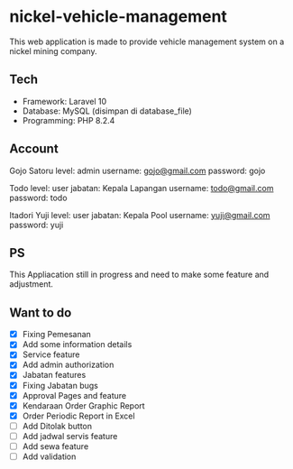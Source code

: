 # nickel-vehicle-management

This web application is made to provide vehicle management system on a nickel mining company.

## Tech

-   Framework: Laravel 10
-   Database: MySQL (disimpan di database_file)
-   Programming: PHP 8.2.4

## Account

Gojo Satoru
level: admin
username: gojo@gmail.com
password: gojo

Todo
level: user
jabatan: Kepala Lapangan
username: todo@gmail.com
password: todo

Itadori Yuji
level: user
jabatan: Kepala Pool
username: yuji@gmail.com
password: yuji

## PS

This Appliacation still in progress and need to make some feature and adjustment.

## Want to do

-   [x] Fixing Pemesanan
-   [x] Add some information details
-   [x] Service feature
-   [x] Add admin authorization
-   [x] Jabatan features
-   [x] Fixing Jabatan bugs
-   [x] Approval Pages and feature
-   [x] Kendaraan Order Graphic Report
-   [x] Order Periodic Report in Excel
-   [ ] Add Ditolak button
-   [ ] Add jadwal servis feature
-   [ ] Add sewa feature
-   [ ] Add validation
